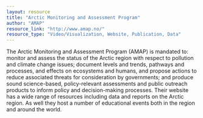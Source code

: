 ```yaml
---
layout: resource
title: "Arctic Monitoring and Assessment Program"
author: "AMAP"
resource_link: "http://www.amap.no/"
resource_type: "Video/Visualization, Website, Publication, Data"
---
```


The Arctic Monitoring and Assessment Program (AMAP) is mandated to: monitor and assess the status of the Arctic region with respect to pollution and climate change issues; document levels and trends, pathways and processes, and effects on ecosystems and humans, and propose actions to reduce associated threats for consideration by governments; and produce sound science-based, policy-relevant assessments and public outreach products to inform policy and decision-making processes. Their website has a wide range of resources including data and reports on the Arctic region. As well they host a number of educational events both in the region and around the world.